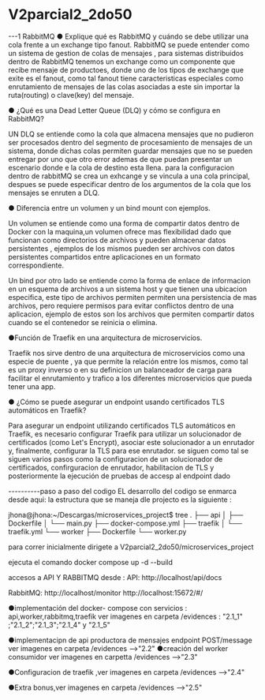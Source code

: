 # V2parcial2_2do50

---1 RabbitMQ
● Explique qué es RabbitMQ y cuándo se debe utilizar una cola frente a un
exchange tipo fanout.
 RabbitMQ se puede entender como un sistema de gestion de colas de mensajes , para sistemas distribuidos
 dentro de RabbitMQ tenemos un exchange como un componente que recibe mensaje de productoes, donde uno de los tipos de exchange que exite es el fanout, como tal fanout tiene caracteristicas  especiales como enrutamiento de mensajes de las colas asociadas a este sin importar la ruta(routing) o clave(key) del mensaje.

● ¿Qué es una Dead Letter Queue (DLQ) y cómo se configura en RabbitMQ?

UN DLQ se entiende como la cola que almacena mensajes  que no pudieron ser procesados dentro del segmento de procesamiento de mensajes de un sistema, donde dichas colas  permiten guardar mensajes  que no se pueden entregar por uno que otro error ademas de que puedan presentar un escenario donde e la cola de destino esta llena.
para la configuracion dentro de rabbitMQ se crea un exhcange y se vincula a una cola principal, despues se puede especificar dentro de los argumentos de la cola que los mensajes se enruten a DLQ.


● Diferencia entre un volumen y un bind mount con ejemplos.

Un volumen se entiende como una forma de compartir datos  dentro de Docker con la maquina,un volumen ofrece mas flexibilidad dado que funcionan como directorios de archivos y pueden almacenar datos persistentes , ejemplos de los mismos pueden ser archivos con datos persistentes compartidos entre aplicaciones en un formato correspondiente.

Un bind por otro lado se entiende como la forma de enlace de informacion en un esquema de archivos a un sistema host y que tienen una ubicacion especifica, este tipo de archivos permiten permiten una persistencia de mas archivos, pero requiere permisos para evitar conflictos dentro de una aplicacion, ejemplo de estos son los archivos que permiten compartir datos cuando se el contenedor se reinicia o elimina.

●Función de Traefik en una arquitectura de microservicios.

Traefik nos sirve dentro de una arquitectura de microservicios como una especie de puente , ya que permite la relación entre los mismos, como tal es un proxy inverso o en su definicion un balanceador de carga  para facilitar el enrutamiento y trafico a los diferentes  microservicios que pueda tener una app.

● ¿Cómo se puede asegurar un endpoint usando certificados TLS automáticos
en Traefik?

Para asegurar un endpoint utilizando certificados TLS automáticos en Traefik, es necesario configurar Traefik para utilizar un solucionador de certificados (como Let's Encrypt), asociar este solucionador a un enrutador y, finalmente, configurar la TLS para ese enrutador. se siguen como tal se siguen varios pasos como la configuracion de un solucionador de certificados, confirguracion de enrutador, habilitacion de TLS y posteriormente la ejecución de pruebas de accesp al endpoint dado


----------paso a paso del codigo
EL desarrollo del codigo se enmarca desde aqui: 
la estructura que se maneja dle projecto es la siguiente : 

jhona@jhona:~/Descargas/microservices_project$ tree
.
├── api
│   ├── Dockerfile
│   └── main.py
├── docker-compose.yml
├── traefik
│   └── traefik.yml
└── worker
    ├── Dockerfile
    └── worker.py

para correr inicialmente dirigete a V2parcial2_2do50/microservices_project

ejecuta el comando docker compose up -d --build

accesos a API  Y RABBITMQ desde : 
API: http://localhost/api/docs

RabbitMQ: http://localhost/monitor
http://localhost:15672/#/


●implementación del docker- compose con servicios :  api,worker,rabbitmq,traefik ver imagenes en carpeta /evidences : "2.1_1" ;"2.1_2";"2.1_3";"2.1_4" y "2.1_5"

●implementacipn de api productora de mensajes endpoint  POST/message ver imagenes en carpeta /evidences -->"2.2"
●creación del worker consumidor ver imagenes en carpetta /evidences -->"2.3"


●Configuracion de traefik ,ver imagenes en carpeta /evidences -->"2.4"

●Extra bonus,ver imagenes en carpeta /evidences -->"2.5"
